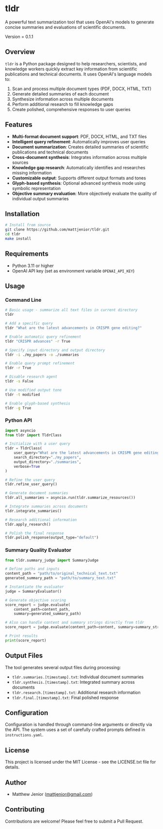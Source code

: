# tldr

A powerful text summarization tool that uses OpenAI's models to generate concise summaries and evaluations of scientific documents.

Version = 0.1.1

## Overview

`tldr` is a Python package designed to help researchers, scientists, and knowledge workers quickly extract key information from scientific publications and technical documents. It uses OpenAI's language models to:

1. Scan and process multiple document types (PDF, DOCX, HTML, TXT)
2. Generate detailed summaries of each document
3. Synthesize information across multiple documents
4. Perform additional research to fill knowledge gaps
5. Create polished, comprehensive responses to user queries

## Features

- **Multi-format document support**: PDF, DOCX, HTML, and TXT files
- **Intelligent query refinement**: Automatically improves user queries
- **Document summarization**: Creates detailed summaries of scientific publications and technical documents
- **Cross-document synthesis**: Integrates information across multiple sources
- **Knowledge gap research**: Automatically identifies and researches missing information
- **Customizable output**: Supports different output formats and tones
- **Glyph-based synthesis**: Optional advanced synthesis mode using symbolic representation
- **Objective summary evaluation**: More objectively evaluate the quality of individual output summaries

## Installation

```bash
# Install from source
git clone https://github.com/mattjenior/tldr.git
cd tldr
make install
```

## Requirements

- Python 3.11 or higher
- OpenAI API key (set as environment variable `OPENAI_API_KEY`)

## Usage

### Command Line

```bash
# Basic usage - summarize all text files in current directory
tldr

# Add a specific query
tldr "What are the latest advancements in CRISPR gene editing?"

# Enable automatic query refinement
tldr "CRISPR advances" -r True

# Specify input directory and output directory
tldr -i ./my_papers -o ./summaries

# Enable query prompt refinement
tldr -r True

# Disable research agent
tldr -s False

# Use modified output tone
tldr -t modified

# Enable glyph-based synthesis
tldr -g True
```

### Python API

```python
import asyncio
from tldr import TldrClass

# Initialize with a user query
tldr = TldrClass(
    user_query="What are the latest advancements in CRISPR gene editing?",
    search_directory="./my_papers",
    output_directory="./summaries",
    verbose=True
)

# Refine the user query
tldr.refine_user_query()

# Generate document summaries
tldr.all_summaries = asyncio.run(tldr.summarize_resources())

# Integrate summaries across documents
tldr.integrate_summaries()

# Research additional information
tldr.apply_research()

# Polish the final response
tldr.polish_response(output_type="default")
```

### Summary Quality Evaluator

```python
from tldr.summary_judge import SummaryJudge

# Define paths and inputs
content_path = "path/to/original_technical_text.txt"
generated_summary_path = "path/to/summary_text.txt"

# Instantiate the evaluator
judge = SummaryEvaluator()

# Generate objective scoring
score_report = judge.evaluate(
    content_path=content_path,
    summary=generated_summary_path)

# Also can handle content and summary strings directly from tldr
score_report = judge.evaluate(content_path=content, summary=summary_str)

# Print results
print(score_report)
```

## Output Files

The tool generates several output files during processing:

- `tldr.summaries.[timestamp].txt`: Individual document summaries
- `tldr.synthesis.[timestamp].txt`: Integrated summary across documents
- `tldr.research.[timestamp].txt`: Additional research information
- `tldr.final.[timestamp].txt`: Final polished response

## Configuration

Configuration is handled through command-line arguments or directly via the API. The system uses a set of carefully crafted prompts defined in `instructions.yaml`.

## License

This project is licensed under the MIT License - see the LICENSE.txt file for details.

## Author

- Matthew Jenior (mattjenior@gmail.com)

## Contributing

Contributions are welcome! Please feel free to submit a Pull Request.
